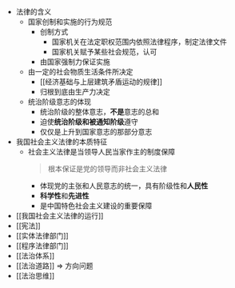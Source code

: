 - 法律的含义
	- 国家创制和实施的行为规范
		- 创制方式
			- 国家机关在法定职权范围内依照法律程序，制定法律文件
			- 国家机关赋予某些社会规范，认可
		- 由国家强制力保证实施
	- 由一定的社会物质生活条件所决定
		- [[经济基础与上层建筑矛盾运动的规律]]
		- 归根到底由生产力决定
	- 统治阶级意志的体现
		- 统治阶级的整体意志，**不是**意志的总和
		- 迫使**统治阶级和被通知阶级**遵守
		- 仅仅是上升到国家意志的那部分意志
- 我国社会主义法律的本质特征
	- 社会主义法律是当领导人民当家作主的制度保障
	  > 根本保证是党的领导而非社会主义法律
		- 体现党的主张和人民意志的统一，具有阶级性和**人民性**
		- **科学性**和**先进性**
		- 是中国特色社会主义建设的重要保障
- [[我国社会主义法律的运行]]
- [[宪法]]
- [[实体法律部门]]
- [[程序法律部门]]
- [[法治体系]]
- [[法治道路]] => 方向问题
- [[法治思维]]